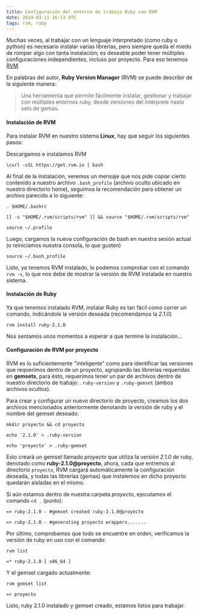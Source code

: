 ```yaml
---
title: Configuración del entorno de trabajo Ruby con RVM
date: 2014-03-11 16:13 UTC
tags: rvm, ruby
---
```

Muchas veces, al trabajar con un lenguaje interpretado (como ruby o python) es necesario instalar varias librerías, pero siempre queda el miedo de romper algo con tanta instalación; es deseable poder tener múltiples configuraciones independientes, incluso por proyecto. Para eso tenemos [RVM](https://rvm.io/).

En palabras del autor, **Ruby Version Manager** (RVM) se puede describir de la siguiente manera:

> Una herramienta que permite fácilmente instalar, gestionar y trabajar con múltiples entornos ruby, desde versiones del intérprete hasta sets de gemas.

#### Instalación de RVM

Para instalar RVM en nuestro sistema **Linux**, hay que seguir los siguientes pasos:

Descargamos e instalamos RVM

``\curl -sSL https://get.rvm.io | bash``

Al final de la instalación, veremos un mensaje que nos pide copiar cierto contenido a nuestro archivo ``.bash_profile`` (archivo oculto ubicado en nuestro directorio home), seguimos la recomendación para obtener un archivo parecido a lo siguiente:

``. $HOME/.bashrc``

``[[ -s "$HOME/.rvm/scripts/rvm" ]] && source "$HOME/.rvm/scripts/rvm"``

``source ~/.profile``

Luego, cargamos la nueva configuración de bash en nuestra sesión actual (o reiniciamos nuestra consola, lo que gusten)

``source ~/.bash_profile``

Listo, ya tenemos RVM instalado, lo podemos comprobar con el comando ``rvm -v``, lo que nos debe de mostrar la versión de RVM instalada en nuestro sistema.

#### Instalación de Ruby

Ya que tenemos instalado RVM, instalar Ruby es tan fácil como correr un comando, indicándole la versión deseada (recomendamos la *2.1.0*)

    rvm install ruby-2.1.0

Nos sentamos unos momentos a esperar a que termine la instalación...

#### Configuración de RVM por proyecto

RVM es lo suficientemente "inteligente" como para identificar las versiones que requerimos dentro de un proyecto, agrupando las librerias requeridas en **gemsets**, para ésto, requerimos tener un par de archivos dentro de nuestro directorio de trabajo: ``.ruby-version`` y ``.ruby-gemset`` (ambos archivos ocultos).

Para crear y configurar un nuevo directorio de proyecto, creamos los dos archivos mencionados anteriormente denotando la versión de ruby y el nombre del gemset deseado:

``mkdir proyecto && cd proyecto``

``echo '2.1.0' > .ruby-version``

``echo 'proyecto' > .ruby-gemset``

Esto creará un gemset llamado *proyecto* que utiliza la versión *2.1.0* de ruby, denotado como **ruby-2.1.0@proyecto**, ahora, cada que entremos al directorio ``proyecto``, RVM cargará automáticamente la configuración deseada, y todas las librerías (gemas) que instalemos en dicho proyecto quedarán aisladas en el mismo.

Si aún estamos dentro de nuestra carpeta *proyecto*, ejecutamos el comando ``cd .`` (punto):

``=> ruby-2.1.0 - #gemset created ruby-2.1.0@proyecto``

``=> ruby-2.1.0 - #generating proyecto wrappers.......``

Por último, comprobamos que todo se encuentre en orden, verificamos la versión de ruby en uso con el comando:

``rvm list``

``=* ruby-2.1.0 [ x86_64 ]``

Y el gemset cargado actualmente:

``rvm gemset list``

``=> proyecto``

Listo, ruby 2.1.0 instalado y gemset creado, estamos listos para trabajar.
